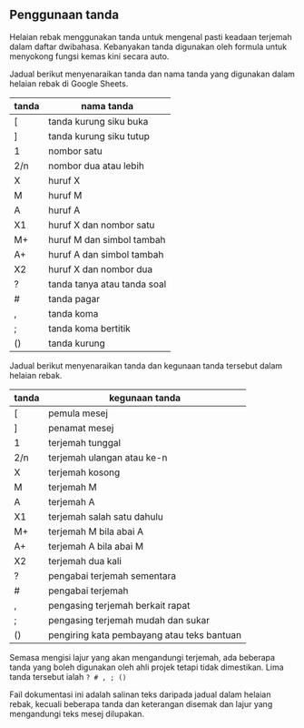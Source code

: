 ---
---

## Penggunaan tanda

Helaian rebak menggunakan tanda untuk mengenal pasti keadaan
terjemah dalam daftar dwibahasa. Kebanyakan tanda digunakan
oleh formula untuk menyokong fungsi kemas kini secara auto.

Jadual berikut menyenaraikan tanda dan nama tanda yang
digunakan dalam helaian rebak di Google Sheets.

| tanda | nama tanda                  |
| ----- | --------------------------- |
| [     | tanda kurung siku buka      |
| ]     | tanda kurung siku tutup     |
| 1     | nombor satu                 |
| 2/n   | nombor dua atau lebih       |
| X     | huruf X                     |
| M     | huruf M                     |
| A     | huruf A                     |
| X1    | huruf X dan nombor satu     |
| M+    | huruf M dan simbol tambah   |
| A+    | huruf A dan simbol tambah   |
| X2    | huruf X dan nombor dua      |
| ?     | tanda tanya atau tanda soal |
| #     | tanda pagar                 |
| ,     | tanda koma                  |
| ;     | tanda koma bertitik         |
| ()    | tanda kurung                |

Jadual berikut menyenaraikan tanda dan kegunaan tanda
tersebut dalam helaian rebak.

| tanda | kegunaan tanda                             |
| ----- | ------------------------------------------ |
| [     | pemula mesej                               |
| ]     | penamat mesej                              |
| 1     | terjemah tunggal                           |
| 2/n   | terjemah ulangan atau ke-n                 |
| X     | terjemah kosong                            |
| M     | terjemah M                                 |
| A     | terjemah A                                 |
| X1    | terjemah salah satu dahulu                 |
| M+    | terjemah M bila abai A                     |
| A+    | terjemah A bila abai M                     |
| X2    | terjemah dua kali                          |
| ?     | pengabai terjemah sementara                |
| #     | pengabai terjemah                          |
| ,     | pengasing terjemah berkait rapat           |
| ;     | pengasing terjemah mudah dan sukar         |
| ()    | pengiring kata pembayang atau teks bantuan |

Semasa mengisi lajur yang akan mengandungi terjemah, ada
beberapa tanda yang boleh digunakan oleh ahli projek tetapi
tidak dimestikan. Lima tanda tersebut ialah `? # , ; ()`

Fail dokumentasi ini adalah salinan teks daripada jadual
dalam helaian rebak, kecuali beberapa tanda dan keterangan
disemak dan lajur yang mengandungi teks mesej dilupakan.
